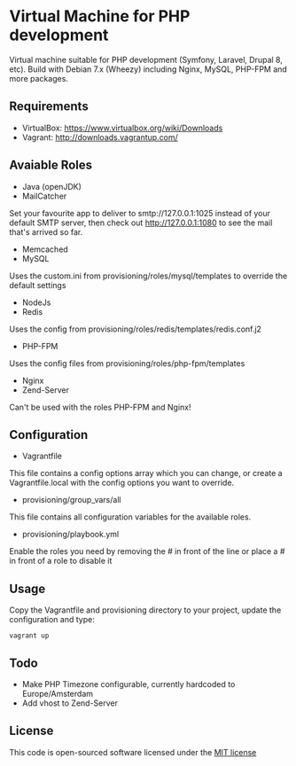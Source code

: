 # Virtual Machine for PHP development

Virtual machine suitable for PHP development (Symfony, Laravel, Drupal 8, etc).
Build with Debian 7.x (Wheezy) including Nginx, MySQL, PHP-FPM and more packages.

## Requirements

- VirtualBox: https://www.virtualbox.org/wiki/Downloads
- Vagrant: http://downloads.vagrantup.com/

## Avaiable Roles

- Java (openJDK)
- MailCatcher

Set your favourite app to deliver to smtp://127.0.0.1:1025 instead of your default SMTP server, then check out
http://127.0.0.1:1080 to see the mail that's arrived so far.
- Memcached
- MySQL

Uses the custom.ini from provisioning/roles/mysql/templates to override the default settings
- NodeJs
- Redis

Uses the config from provisioning/roles/redis/templates/redis.conf.j2
- PHP-FPM

Uses the config files from provisioning/roles/php-fpm/templates
- Nginx
- Zend-Server

Can't be used with the roles PHP-FPM and Nginx!

## Configuration
- Vagrantfile

This file contains a config options array which you can change, or create a Vagrantfile.local with the config options
you want to override.

- provisioning/group_vars/all

This file contains all configuration variables for the available roles.

- provisioning/playbook.yml

Enable the roles you need by removing the # in front of the line or place a # in front of a role to disable it

## Usage
Copy the Vagrantfile and provisioning directory to your project, update the configuration and type:

```
vagrant up
```

## Todo
- Make PHP Timezone configurable, currently hardcoded to Europe/Amsterdam
- Add vhost to Zend-Server



##  License

This code is open-sourced software licensed under the
[MIT license](http://opensource.org/licenses/MIT)
